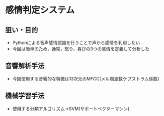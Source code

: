 # 感情判定システム

## 狙い・目的

 - Pythonによる音声感情認識を行うことで声から感情を判別したい
 - 今回は簡単のため，通常，怒り，喜びの3つの感情を定義して分析した

## 音響解析手法

 - 今回使用する音響的な特徴は13次元のMFCC(メル周波数ケプストラム係数)

## 機械学習手法

 - 使用する分類アルゴリズム→SVM(サポートベクターマシン)



